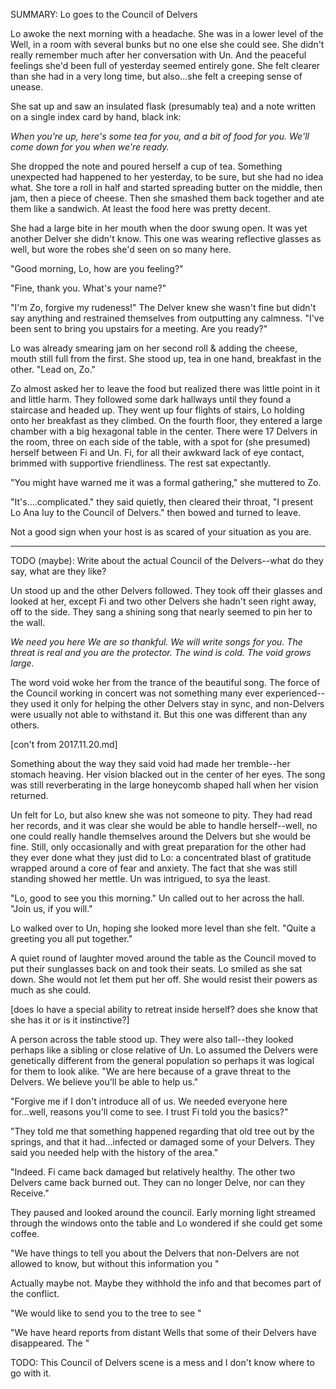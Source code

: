 SUMMARY: Lo goes to the Council of Delvers

Lo awoke the next morning with a headache.  She was in a lower level of the Well, in a room with several bunks but no one else she could see.  She didn't really remember much after her conversation with Un. And the peaceful feelings she'd been full of yesterday seemed entirely gone.  She felt clearer than she had in a very long time, but also...she felt a creeping sense of unease. 

She sat up and saw an insulated flask (presumably tea) and a note written on a single index card by hand, black ink:  

_When you're up, here's some tea for you, and a bit of food for you.  We'll come down for you when we're ready._

She dropped the note and poured herself a cup of tea.  Something unexpected had happened to her yesterday, to be sure, but she had no idea what.  She tore a roll in half and started spreading butter on the middle, then jam, then a piece of cheese.  Then she smashed them back together and ate them like a sandwich.  At least the food here was pretty decent. 

She had a large bite in her mouth when the door swung open.  It was yet another Delver she didn't know.  This one was wearing reflective glasses as well, but wore the robes she'd seen on so many here. 

"Good morning, Lo, how are you feeling?"

"Fine, thank you. What's your name?"

"I'm Zo, forgive my rudeness!" The Delver knew she wasn't fine but didn't say anything and restrained themselves from outputting any calmness.  "I've been sent to bring you upstairs for a meeting. Are you ready?"

Lo was already smearing jam on her second roll & adding the cheese, mouth still full from the first. She stood up, tea in one hand, breakfast in the other. "Lead on, Zo."

Zo almost asked her to leave the food but realized there was little point in it and little harm.  They followed some dark hallways until they found a staircase and headed up.  They went up four flights of stairs, Lo holding onto her breakfast as they climbed.  On the fourth floor, they entered a large chamber with a big hexagonal table in the center.  There were 17 Delvers in the room, three on each side of the table, with a spot for (she presumed) herself between Fi and Un.  Fi, for all their awkward lack of eye contact, brimmed with supportive friendliness.  The rest sat expectantly. 

"You might have warned me it was a formal gathering," she muttered to Zo. 

"It's....complicated." they said quietly, then cleared their throat, "I present Lo Ana Iuy to the Council of Delvers." then bowed and turned to leave.

Not a good sign when your host is as scared of your situation as you are.

---

TODO (maybe): Write about the actual Council of the Delvers--what do they say, what are they like? 

Un stood up and the other Delvers followed.  They took off their glasses and looked at her, except Fi and two other Delvers she hadn't seen right away, off to the side.  They sang a shining song that nearly seemed to pin her to the wall. 

_We need you here_
_We are so thankful._
_We will write songs for you._
_The threat is real and you are the protector._
_The wind is cold._ 
_The void grows large._

The word void woke her from the trance of the beautiful song.  The force of the Council working in concert was not something many ever experienced--they used it only for helping the other Delvers stay in sync, and non-Delvers were usually not able to withstand it.  But this one was different than any others. 

[con't from 2017.11.20.md]

Something about the way they said void had made her tremble--her stomach heaving. Her vision blacked out in the center of her eyes. The song was still reverberating in the large honeycomb shaped hall when her vision returned. 

Un felt for Lo, but also knew she was not someone to pity.  They had read her records, and it was clear she would be able to handle herself--well, no one could really handle themselves around the Delvers but she would be fine.  Still, only occasionally and with great preparation for the other had they ever done what they just did to Lo: a concentrated blast of gratitude wrapped around a core of fear and anxiety.  The fact that she was still standing showed her mettle.  Un was intrigued, to sya the least. 

"Lo, good to see you this morning." Un called out to her across the hall. "Join us, if you will."

Lo walked over to Un, hoping she looked more level than she felt.  "Quite a greeting you all put together."

A quiet round of laughter moved around the table as the Council moved to put their sunglasses back on and took their seats.  Lo smiled as she sat down.  She would not let them put her off. She would resist their powers as much as she could. 

[does lo have a special ability to retreat inside herself? does she know that she has it or is it instinctive?]

A person across the table stood up.  They were also tall--they looked perhaps like a sibling or close relative of Un.  Lo assumed the Delvers were genetically different from the general population so perhaps it was logical for them to look alike. "We are here because of a grave threat to the Delvers. We believe you'll be able to help us."

"Forgive me if I don't introduce all of us.  We needed everyone here for...well, reasons you'll come to see.  I trust Fi told you the basics?"

"They told me that something happened regarding that old tree out by the springs, and that it had...infected or damaged some of your Delvers. They said you needed help with the history of the area." 

"Indeed.  Fi came back damaged but relatively healthy.  The other two Delvers came back burned out.  They can no longer Delve, nor can they Receive."

They paused and looked around the council. Early morning light streamed through the windows onto the table and Lo wondered if she could get some coffee.

"We have things to tell you about the Delvers that non-Delvers are not allowed to know, but without this information you "

Actually maybe not. Maybe they withhold the info and that becomes part of the conflict.  

"We would like to send you to the tree to see "

"We have heard reports from distant Wells that some of their Delvers have disappeared. The "

TODO: This Council of Delvers scene is a mess and I don't know where to go with it.